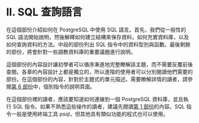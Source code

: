 # II. SQL 查詢語言

在這個部份介紹如何在 PostgreSQL 中使用 SQL 語言。首先，我們從一般性的 SQL 語法開始說明，然後解釋如何建立結構來保存資料，如何充實資料庫，以及如何查詢資料的方法。中段的部份列出 SQL 指令中的資料型別與函數。最後剩餘的部份，將會針對一些調教資料庫的重要議題進行說明。

這個部份的內容設計讓初學者可以循序漸進地完整瞭解該主題，而不需要反覆前後查閱。各章的內容設計上都是獨立的，所以進階的使用者可以分別閱讀他們需要的部份。在這個部份的內容，針對於主題式的單元描述。需要瞭解詳情的讀者，請參閱[第 6 部份](https://github.com/pgsql-tw/documents/tree/a096b206440e1ac8cdee57e1ae7a74730f0ee146/vi-reference.md)中，個別指令的說明頁面。

在這個部份裡的讀者，應該要知道如何連線到一個 PostgreSQL 資料庫，並且執行 SQL 指令。如果不熟悉這些操作的讀者，建議先閱讀[第 1 部份](https://github.com/pgsql-tw/documents/tree/a096b206440e1ac8cdee57e1ae7a74730f0ee146/i-tutorial.md)的內容。SQL 指令一般是使用終端工具 psql，但其他具有類似功能的程式也可以使用。
